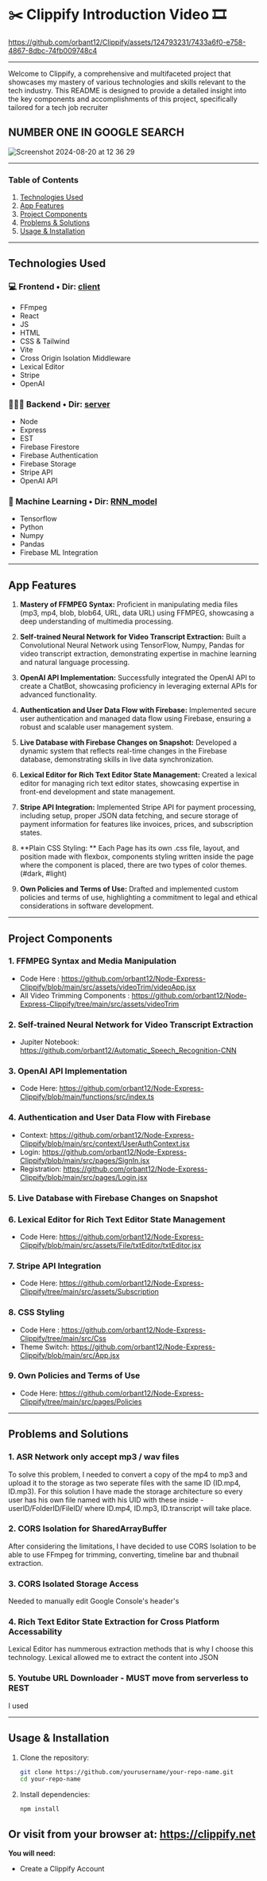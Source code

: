 # ✂️ Clippify Introduction Video 🎞️





https://github.com/orbant12/Clippify/assets/124793231/7433a6f0-e758-4867-8dbc-74fb009748c4





---

Welcome to Clippify, a comprehensive and multifaceted project that showcases my mastery of various technologies and skills relevant to the tech industry. This README is designed to provide a detailed insight into the key components and accomplishments of this project, specifically tailored for a tech job recruiter

## NUMBER ONE IN GOOGLE SEARCH
![Screenshot 2024-08-20 at 12 36 29](https://github.com/user-attachments/assets/b95a26fc-5963-4529-9151-739636b081fa)

---

### Table of Contents
1. [Technologies Used](#technologies-used)
2. [App Features](#app-features)
3. [Project Components](#project-components)
4. [Problems & Solutions](#problems--solutions)
5. [Usage & Installation](#usage--installation)
   
---

## Technologies Used

### 💻 Frontend • Dir: [client](https://github.com/orbant12/Clippify/tree/master/client)

- FFmpeg
- React 
- JS
- HTML
- CSS & Tailwind
- Vite
- Cross Origin Isolation Middleware
- Lexical Editor 
- Stripe 
- OpenAI 

### 👨🏻‍💻 Backend • Dir: [server](https://github.com/orbant12/Clippify/tree/master/server)

- Node
- Express
- EST
- Firebase Firestore
- Firebase Authentication
- Firebase Storage
- Stripe API
- OpenAI API

### 👾 Machine Learning • Dir: [RNN_model](https://github.com/orbant12/Clippify/tree/master/RNN_model)

- Tensorflow
- Python
- Numpy
- Pandas
- Firebase ML Integration
  
---

## App Features

1. **Mastery of FFMPEG Syntax:** Proficient in manipulating media files (mp3, mp4, blob, blob64, URL, data URL) using FFMPEG, showcasing a deep understanding of multimedia processing.

2. **Self-trained Neural Network for Video Transcript Extraction:** Built a Convolutional Neural Network using TensorFlow, Numpy, Pandas for video transcript extraction, demonstrating expertise in machine learning and natural language processing.

3. **OpenAI API Implementation:** Successfully integrated the OpenAI API to create a ChatBot, showcasing proficiency in leveraging external APIs for advanced functionality.

4. **Authentication and User Data Flow with Firebase:** Implemented secure user authentication and managed data flow using Firebase, ensuring a robust and scalable user management system.

5. **Live Database with Firebase Changes on Snapshot:** Developed a dynamic system that reflects real-time changes in the Firebase database, demonstrating skills in live data synchronization.

6. **Lexical Editor for Rich Text Editor State Management:** Created a lexical editor for managing rich text editor states, showcasing expertise in front-end development and state management.

7. **Stripe API Integration:** Implemented Stripe API for payment processing, including setup, proper JSON data fetching, and secure storage of payment information for features like invoices, prices, and subscription states.

8. **Plain CSS Styling: ** Each Page has its own .css file, layout, and position made with flexbox, components styling written inside the page where the component is placed, there are two types of color themes. (#dark, #light) 

10. **Own Policies and Terms of Use:** Drafted and implemented custom policies and terms of use, highlighting a commitment to legal and ethical considerations in software development.

---

## Project Components

### 1. FFMPEG Syntax and Media Manipulation

 - Code Here : https://github.com/orbant12/Node-Express-Clippify/blob/main/src/assets/videoTrim/videoApp.jsx
 - All Video Trimming Components : https://github.com/orbant12/Node-Express-Clippify/tree/main/src/assets/videoTrim

### 2. Self-trained Neural Network for Video Transcript Extraction

 - Jupiter Notebook: https://github.com/orbant12/Automatic_Speech_Recognition-CNN

### 3. OpenAI API Implementation

 - Code Here: https://github.com/orbant12/Node-Express-Clippify/blob/main/functions/src/index.ts

### 4. Authentication and User Data Flow with Firebase

 - Context: https://github.com/orbant12/Node-Express-Clippify/blob/main/src/context/UserAuthContext.jsx
 - Login: https://github.com/orbant12/Node-Express-Clippify/blob/main/src/pages/SignIn.jsx
 - Registration: https://github.com/orbant12/Node-Express-Clippify/blob/main/src/pages/Login.jsx

### 5. Live Database with Firebase Changes on Snapshot



### 6. Lexical Editor for Rich Text Editor State Management

 - Code Here: https://github.com/orbant12/Node-Express-Clippify/blob/main/src/assets/File/txtEditor/txtEditor.jsx

### 7. Stripe API Integration

 - Code Here: https://github.com/orbant12/Node-Express-Clippify/tree/main/src/assets/Subscription

### 8. CSS Styling

 - Code Here : https://github.com/orbant12/Node-Express-Clippify/tree/main/src/Css
 - Theme Switch: https://github.com/orbant12/Node-Express-Clippify/blob/main/src/App.jsx

### 9. Own Policies and Terms of Use

 - Code Here: https://github.com/orbant12/Node-Express-Clippify/tree/main/src/pages/Policies

---

## Problems and Solutions

### 1. ASR Network only accept mp3 / wav files

To solve this problem, I needed to convert a copy of the mp4 to mp3 and upload it to the storage as two seperate files with the same ID (ID.mp4, ID.mp3). For this solution I have made the storage architecture so every user has his own file named with his UID with these inside - userID/FolderID/FileID/ where ID.mp4, ID.mp3, ID.transcript will take place.

### 2. CORS Isolation for SharedArrayBuffer 

After considering the limitations, I have decided to use CORS Isolation to be able to use FFmpeg for trimming, converting, timeline bar and thubnail extraction.

### 3. CORS Isolated Storage Access

Needed to manually edit Google Console's header's

### 4. Rich Text Editor State Extraction for Cross Platform Accessability

Lexical Editor has nummerous extraction methods that is why I choose this technology. Lexical allowed me to extract the content into JSON

### 5. Youtube URL Downloader - MUST move from serverless to REST

I used 


---

## Usage & Installation
1. Clone the repository:
    ```sh
    git clone https://github.com/yourusername/your-repo-name.git
    cd your-repo-name
    ```

2. Install dependencies:
    ```sh
    npm install
    ```

## Or visit from your browser at: https://clippify.net

**You will need:**
 - Create a Clippify Account

  


